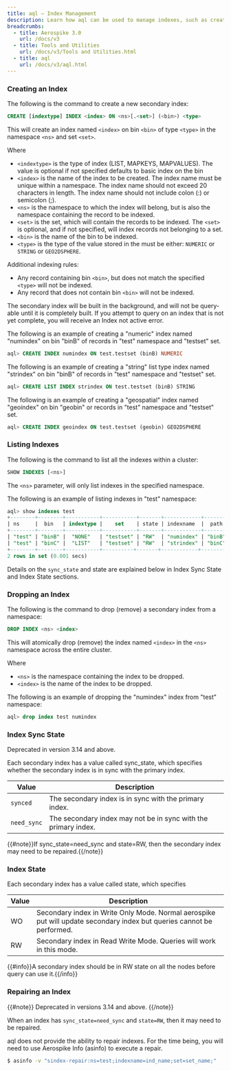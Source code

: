 ```yaml
---
title: aql – Index Management
description: Learn how aql can be used to manage indexes, such as creating, listing, dropping and repairing an index.
breadcrumbs:
  - title: Aerospike 3.0
    url: /docs/v3
  - title: Tools and Utilities
    url: /docs/v3/Tools and Utilities.html
  - title: aql
    url: /docs/v3/aql.html
---
```


### Creating an Index

The following is the command to create a new secondary index:

```sql
CREATE [indextype] INDEX <index> ON <ns>[.<set>] (<bin>) <type>
```

This will create an index named `<index>` on bin `<bin>` of type `<type>` in the namespace `<ns>` and set `<set>`.

Where

- `<indextype>` is the type of index (LIST, MAPKEYS, MAPVALUES). The value is optional if not specified defaults to basic index on the bin
- `<index>` is the name of the index to be created. The index name must be unique within a namespace.  The index name should not exceed 20 characters in length. The index name should not include colon (:) or semicolon (;). 
- `<ns>` is the namespace to which the index will belong, but is also the namespace containing the record to be indexed. 
- `<set>` is the set, which will contain the records to be indexed. The `<set>` is optional, and if not specified, will index records not belonging to a set.
- `<bin>` is the name of the bin to be indexed. 
- `<type>` is the type of the value stored in the <bin> must be either: `NUMERIC` or `STRING` or `GEO2DSPHERE`.

Additional indexing rules:

- Any record containing bin `<bin>`, but does not match the specified `<type>` will not be indexed.
- Any record that does not contain bin `<bin>` will not be indexed.

The secondary index will be built in the background, and will not be query-able until it is completely built.  If you attempt to query on an index that is not yet complete, you will receive an Index not active error.

The following is an example of creating a "numeric" index named "numindex" on bin "binB" of records in "test" namespace and "testset" set.

```sql
aql> CREATE INDEX numindex ON test.testset (binB) NUMERIC
```
The following is an example of creating a "string" list type index named "strindex" on bin "binB" of records in "test" namespace and "testset" set.

```sql
aql> CREATE LIST INDEX strindex ON test.testset (binB) STRING
```

The following is an example of creating a "geospatial" index named "geoindex" on bin "geobin" or records in "test" namespace and "testset" set.

```sql
aql> CREATE INDEX geoindex ON test.testset (geobin) GEO2DSPHERE
```

### Listing Indexes

The following is the command to list all the indexes within a cluster:

```sql
SHOW INDEXES [<ns>]
```

The `<ns>` parameter, will only list indexes in the specified namespace.

The following is an example of listing indexes in "test" namespace:

```sql
aql> show indexes test
+--------+--------+-----------+-----------+-------+------------+--------+------------+-----------+
| ns     |  bin   | indextype |    set    | state | indexname  |  path  | sync_state |   type    |
+--------+--------+-----------+-----------+-------+------------+--------+------------+-----------+
| "test" | "binB" |  "NONE"   | "testset" | "RW"  | "numindex" | "binB" | "synced"   | "NUMERIC" |
| "test" | "binC" |  "LIST"   | "testset" | "RW"  | "strindex" | "binC" | "synced"   | "STRING"  |
+--------+--------+-----------+----------+-------+------------+---------+------------+-----------+
2 rows in set (0.001 secs)
```

Details on the `sync_state` and state are explained below in Index Sync State and Index State sections.

### Dropping an Index

The following is the command to drop (remove) a secondary index from a namespace:

```sql
DROP INDEX <ns> <index>
```

This will atomically drop (remove) the index named `<index>` in the `<ns>` namespace across the entire cluster.

Where
- `<ns>` is the namespace containing the index to be dropped.
- `<index>` is the name of the index to be dropped.

The following is an example of dropping the "numindex" index from "test" namespace:

```sql
aql> drop index test numindex
```

### Index Sync State

Deprecated in version 3.14 and above.

Each secondary index has a value called sync_state, which specifies whether the secondary index is in sync with the primary index.

Value | Description
--- | ---
`synced` | The secondary index is in sync with the primary index.
`need_sync` | The secondary index may not be in sync with the primary index.

{{#note}}If sync_state=need_sync and state=RW, then the secondary index may need to be repaired.{{/note}}

### Index State

Each secondary index has a value called state, which specifies 

Value | Description
--- | ---
WO | Secondary index in Write Only Mode. Normal aerospike put will update secondary index but queries cannot be performed.
RW | Secondary index in Read Write Mode. Queries will work in this mode.

{{#info}}A secondary index should be in RW state on all the nodes before query can use it.{{/info}}

### Repairing an Index

{{#note}}
Deprecated in versions 3.14 and above.
{{/note}}


When an index has `sync_state=need_sync` and `state=RW`, then it may need to be repaired.

aql does not provide the ability to repair indexes. For the time being, you will need to use Aerospike Info (asinfo) to execute a repair.

```bash
$ asinfo -v "sindex-repair:ns=test;indexname=ind_name;set=set_name;"
```
 
